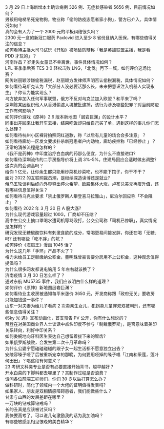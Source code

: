 3 月 29 日上海新增本土确诊病例 326 例、无症状感染者 5656 例，目前情况如何？  
男孩用电梯吊死宠物狗，物业称「偷的防疫志愿者家小狗」，警方已介入，具体情况如何？  
真的会有人为了一个 2000 元的平板纠结很久吗？  
2300 元一盒的新冠口服药 Paxlovid 进入至少 8 省份且纳入医保，有哪些值得关注的信息？  
如何看待主播大司马试玩《开船》被喷破防辩称「我是英雄联盟主播，我是看 PDD 才玩的」？  
河南许昌 7 岁走失女童已不幸离世，事件具体情况如何？  
LPL 春季季后赛 TES 3:0 轻松击败 LNG，「北伐」再下一城，如何评价这场比赛？  
网传赵丽颖涉嫌偷税漏税，赵丽颖方发律师声明否认偷税漏税，具体情况如何？  
如何看待马斯克认为「大部分人没必要活那么长，未来把意识注入机器人实现永生」？你认为能实现么？  
乌方放弃加入任何军事联盟，俄方不反对乌克兰加入欧盟？和平来了吗？  
深圳陈某因组织他人从香港偷渡入境被批逮捕，该行为涉及哪些犯罪？对当前防疫工作有何影响？  
如何评价游戏《原神》2.6 版本新地图「层岩巨渊」的设计水平？  
同事出差回来让我开车去接，结果吃饭却只给自己买了单，遇到这样的事儿你们怎么处理？  
如何看待杭州小区裸背拍照网红道歉，称「以后有儿童的场合会多注意」？  
如何看待廊坊一区发文要求扑杀新冠患者户内动物，廊坊疾控称「已经停止 」？正常的消杀流程是怎样的？  
《我不是药神》中印度治疗白血病的药那么便宜，为什么不直接进口?  
如何看待深圳流传的二手房指导价将上调 3%-5%，住建局回应会适时做出调整? 这次真的会调高吗？  
给你 1 亿元，让你余生都只能用炒菜机炒菜吃，也不能下馆子，你干不干？  
面对 2022 的互联网裁员潮，是继续深造读博还是就业?  
俄乌五轮谈判后终向外界释出停火希望，欧股集体大涨，卢布兑美元再度升值，还有哪些信息值得关注？  
如何看待乌克兰要求「禁止俄罗斯人攀登喜马拉雅山」，尼泊尔回应称「不会阻止」？  
如何看待 2022 年 3 月 30 日 A 股大涨?  
为什么现代游戏容量超过 100G，厂商却不压缩？  
高中生公交上摘口罩喝水遭司机辱骂殴打，公交公司称「司机已停职」，真实情况是怎样的？  
研究发现无糖碳酸饮料有刺激食欲的成分，常喝更易间接发胖，你还在喝「无糖」吗? 还有哪些「吃不胖」的坑？  
如何评价《海贼王》漫画 1045 话？  
为什么这几年「手环」产品不火了？  
格力未给员工足额缴纳公积金，董明珠曾豪言要分房用不上公积金，这种观念值得提倡吗？  
为什么很多网友都说电脑用 5 年左右就该换了？  
济南疫情 3 月 30 日怎么样了？  
通过东航 MU5735 事件，我们应该明白什么样的道理？  
如何评价《原神》新地图层岩巨渊？  
如何看待业主收房被通知每平米涨价 3650 元，开发商称跟「政府无关」要收房只能加钱这一事件？  
山东一对夫妻为给儿子看病 2 次卖亲生女儿，犯拐卖儿童罪双双被判刑，还有哪些信息值得关注？  
《Sky 光·遇》宣布动画化，首支预告 PV 公开，你有什么想说的？  
拜登在对美国商业界人士谈话中点名印度不参与「制裁俄罗斯」，是否意味着美印关系转向，利好中印关系？  
如何委婉地向牙科医生表达自己想留着拔下来的智齿?  
如果俄罗斯战败，会发生第二次十月革命吗？  
为什么公婆宁愿磕磕碰碰的跟子女一起生活都不愿意独立出去？  
安陵容嗓子哑了后被重新宠幸的那晚，为何要用哑掉的嗓子唱「江南和采莲，莲叶何田田」？唱这段有何意义？  
23 考研文科类专业是否有必要直接开始背书，越早越好？  
开水白菜的下脚料都去哪里了？其制作过程是否浪费？  
请问各位前端工程师们，你们 30 岁以后打算怎么办？  
做科研时，简化了领域内一个大佬的证明值得发表吗?  
如果家人、朋友是双相情感障碍患者，我们能做些什么？  
甘肃与山西的发展差距在哪里？  
一万块的钻戒算钻戒吗？  
长的丑真是应该被讨厌吗？  
我快要高考了，可以说几句激励我的话为我加油吗？  
有哪些敏感肌相见恨晚的美白精华？  

